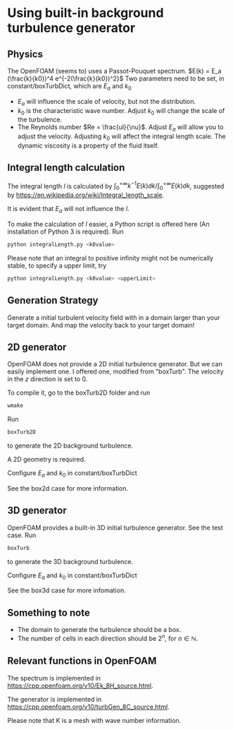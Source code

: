 # Using built-in background turbulence generator

## Physics
The OpenFOAM (seems to) uses a Passot-Pouquet spectrum.
$E(k) = E_a (\frac{k}{k0})^4 e^{-2(\frac{k}{k0})^2}$
Two parameters need to be set, in constant/boxTurbDict, which are $E_a$ and $k_0$
- $E_a$ will influence the scale of velocity, but not the distribution. 
- $k_0$ is the characteristic wave number. Adjust $k_0$ will change the scale of the turbulence.
- The Reynolds number $Re = \frac{ul}{\nu}$. Adjust $E_a$ will allow you to adjust the velocity.
Adjusting $k_0$ will affect the integral length scale. The dynamic viscosity is a property of the fluid itself.

## Integral length calculation
The integral length $l$ is calculated by 
$\int_{0}^{+\infty}k^{-1}E(k)dk /\int_{0}^{+\infty}E(k)dk$, 
suggested by https://en.wikipedia.org/wiki/Integral_length_scale.

It is evident that $E_a$ will not influence the $l$.

To make the calculation of $l$ easier, a Python script is offered here (An installation of Python 3 is required).
Run 
```bash
python integralLength.py <k0value>
```

Please note that an integral to positive infinity might not be numerically stable, to specify a upper limit, try
```bash
python integralLength.py <k0value> <upperLimit>
```

## Generation Strategy
Generate a initial turbulent velocity field with in a domain larger than your target domain.
And map the velocity back to your target domain!

## 2D generator
OpenFOAM does not provide a 2D initial turbulence generator. But we can easily implement one.
I offered one, modified from "boxTurb". The velocity in the $z$ direction is set to 0.

To compile it, go to the boxTurb2D folder and run
```bash
wmake
```

Run 
```bash
boxTurb2D
```
to generate the 2D background turbulence.

A 2D geometry is required.

Configure $E_a$ and $k_0$ in constant/boxTurbDict

See the box2d case for more information.

## 3D generator
OpenFOAM provides a built-in 3D initial turbulence generator. See the test case. 
Run 
```bash
boxTurb
```
to generate the 3D background turbulence.

Configure $E_a$ and $k_0$ in constant/boxTurbDict

See the box3d case for more infomation.

## Something to note
- The domain to generate the turbulence should be a box.
- The number of cells in each direction should be $2^n$, for $n \in \mathbb{N}$.


## Relevant functions in OpenFOAM
The spectrum is implemented in https://cpp.openfoam.org/v10/Ek_8H_source.html.

The generator is implemented in https://cpp.openfoam.org/v10/turbGen_8C_source.html.

Please note that K is a mesh with wave number information.

